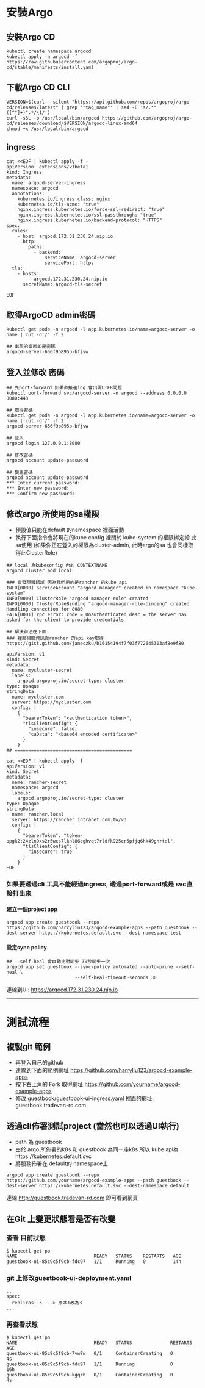 # 安裝Argo

## 安裝Argo CD

```
kubectl create namespace argocd
kubectl apply -n argocd -f https://raw.githubusercontent.com/argoproj/argo-cd/stable/manifests/install.yaml
```

## 下載Argo CD CLI

```
VERSION=$(curl --silent "https://api.github.com/repos/argoproj/argo-cd/releases/latest" | grep '"tag_name"' | sed -E 's/.*"([^"]+)".*/\1/')
curl -sSL -o /usr/local/bin/argocd https://github.com/argoproj/argo-cd/releases/download/$VERSION/argocd-linux-amd64
chmod +x /usr/local/bin/argocd
```

## ingress

```
cat <<EOF | kubectl apply -f -
apiVersion: extensions/v1beta1
kind: Ingress
metadata:
  name: argocd-server-ingress
  namespace: argocd
  annotations:
    kubernetes.io/ingress.class: nginx
    kubernetes.io/tls-acme: "true"
    nginx.ingress.kubernetes.io/force-ssl-redirect: "true"
    nginx.ingress.kubernetes.io/ssl-passthrough: "true"
    nginx.ingress.kubernetes.io/backend-protocol: "HTTPS"
spec:
  rules:
    - host: argocd.172.31.230.24.nip.io
      http:
        paths:
          - backend:
              serviceName: argocd-server
              servicePort: https
  tls:
    - hosts:
        - argocd.172.31.230.24.nip.io
      secretName: argocd-tls-secret

EOF

```



## 取得ArgoCD admin密碼

```
kubectl get pods -n argocd -l app.kubernetes.io/name=argocd-server -o name | cut -d'/' -f 2

## 出現的東西即是密碼
argocd-server-656f9b895b-bfjvw
```



## 登入並修改 密碼

```
## 先port-forward 如果直接連ing 會出現UTF8問題
kubectl port-forward svc/argocd-server -n argocd --address 0.0.0.0 8080:443

## 取得密碼
kubectl get pods -n argocd -l app.kubernetes.io/name=argocd-server -o name | cut -d'/' -f 2
argocd-server-656f9b895b-bfjvw

## 登入
argocd login 127.0.0.1:8080

## 修改密碼
argocd account update-password

## 變更密碼
argocd account update-password
*** Enter current password: 
*** Enter new password: 
*** Confirm new password: 
```



## 修改argo 所使用的sa權限

+ 預設值只能在default 的namespace 裡面活動
+ 執行下面指令會將現在的kube config 裡關於 kube-system 的權限綁定給 此sa使用 (如果你正在登入的權限為cluster-admin, 此時argo的sa 也會同樣取得此ClusterRole)

```
## local 為kubeconfig 內的 CONTEXTNAME
argocd cluster add local

### 會發現報錯誤 因為我們用的是rancher 的kube api
INFO[0000] ServiceAccount "argocd-manager" created in namespace "kube-system"
INFO[0000] ClusterRole "argocd-manager-role" created
INFO[0000] ClusterRoleBinding "argocd-manager-role-binding" created
Handling connection for 8080
FATA[0001] rpc error: code = Unauthenticated desc = the server has asked for the client to provide credentials

## 解決辦法在下面
### 裡面相關資訊從rancher 的api key取得
https://gist.github.com/janeczku/b16154194f7f03f772645303af8e9f80

apiVersion: v1
kind: Secret
metadata:
  name: mycluster-secret
  labels:
    argocd.argoproj.io/secret-type: cluster
type: Opaque
stringData:
  name: mycluster.com
  server: https://mycluster.com
  config: |
    {
      "bearerToken": "<authentication token>",
      "tlsClientConfig": {
        "insecure": false,
        "caData": "<base64 encoded certificate>"
      }
    }
## ===========================================

cat <<EOF | kubectl apply -f -
apiVersion: v1
kind: Secret
metadata:
  name: rancher-secret
  namespace: argocd
  labels:
    argocd.argoproj.io/secret-type: cluster
type: Opaque
stringData:
  name: rancher.local
  server: https://rancher.intranet.com.tw/v3
  config: |
    {
      "bearerToken": "token-ppgk2:24zln9xs2r5wcs7lknl86cghvqt7rldfk925cr5pfjq6hk49ghrtdl",
      "tlsClientConfig": {
        "insecure": true
      }
    }
EOF
```


### 如果要透過cli 工具不能經過ingress, 透過port-forward或是 svc直接打出來

#### 建立一個project app

```
argocd app create guestbook --repo  https://github.com/harryliu123/argocd-example-apps --path guestbook --dest-server https://kubernetes.default.svc --dest-namespace test
```

#### 設定sync policy

```
## --self-heal 會自動比對同步 30秒同步一次
argocd app set guestbook --sync-policy automated --auto-prune --self-heal \
                         --self-heal-timeout-seconds 30
```



連線到UI: https://argocd.172.31.230.24.nip.io

----



# 測試流程

## 複製git 範例

+ 再登入自己的github 
+ 連線到下面的範例網址  https://github.com/harryliu123/argocd-example-apps
+ 按下右上角的 Fork 取得網址 https://github.com/yourname/argocd-example-apps
+ 修改 guestbook/guestbook-ui-ingress.yaml 裡面的網址: guestbook.tradevan-rd.com



## 透過cli佈署測試project (當然也可以透過UI執行)

+ path 為 guestbook
+ 由於 argo 所佈署的k8s 和 guestbook 為同一座k8s 所以 kube api為https://kubernetes.default.svc
+ 將服務佈署在 default的 namespace上

```
argocd app create guestbook --repo  https://github.com/yourname/argocd-example-apps --path guestbook --dest-server https://kubernetes.default.svc --dest-namespace default
```

連線 http://guestbook.tradevan-rd.com  即可看到網頁



## 在Git 上變更狀態看是否有改變

### 查看 目前狀態

```
$ kubectl get po
NAME                            READY   STATUS    RESTARTS   AGE
guestbook-ui-85c9c5f9cb-fdc97   1/1     Running   0          14h
```

### git 上修改guestbook-ui-deployment.yaml

```
...
spec:
  replicas: 3  --> 原本1改為3
...

```

### 再查看狀態

```
$ kubectl get po
NAME                            READY   STATUS              RESTARTS   AGE
guestbook-ui-85c9c5f9cb-7vw7w   0/1     ContainerCreating   0          4s
guestbook-ui-85c9c5f9cb-fdc97   1/1     Running             0          16h
guestbook-ui-85c9c5f9cb-kgqrh   0/1     ContainerCreating   0          4s
```



